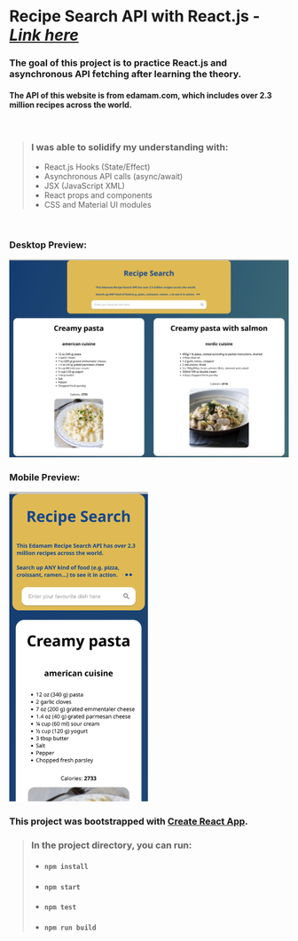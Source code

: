# **Recipe Search API with React.js** - [_Link here_](https://recipesearch-api.web.app)

### The goal of this project is to practice React.js and asynchronous API fetching after learning the theory. <br>

#### The API of this website is from edamam.com, which includes over 2.3 million recipes across the world.

<br>

> ### I was able to solidify my understanding with:
>
> - React.js Hooks (State/Effect)
> - Asynchronous API calls (async/await)
> - JSX (JavaScript XML)
> - React props and components
> - CSS and Material UI modules

<br>

### Desktop Preview:

![Demo](./images/desktop_preview.png)

### Mobile Preview:

<img src="./images/mobile_preview.png" width="250">

### This project was bootstrapped with [Create React App](https://github.com/facebook/create-react-app).

> ### In the project directory, you can run:
>
> - #### `npm install`
> - #### `npm start`
> - #### `npm test`
> - #### `npm run build`
